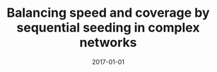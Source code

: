 ---
# Documentation: https://wowchemy.com/docs/managing-content/

title: Balancing speed and coverage by sequential seeding in complex networks
subtitle: ''
summary: ''
authors:
- Jarosław J. Jankowski
- brodka
- kazienko
- Bolesław Szymański
- Radosław W. Michalski
- kajdanowicz
tags: []
categories: []
date: '2017-01-01'
lastmod: 2022-10-07T05:02:32Z
featured: false
draft: false

# Featured image
# To use, add an image named `featured.jpg/png` to your page's folder.
# Focal points: Smart, Center, TopLeft, Top, TopRight, Left, Right, BottomLeft, Bottom, BottomRight.
image:
  caption: ''
  focal_point: ''
  preview_only: false

# Projects (optional).
#   Associate this post with one or more of your projects.
#   Simply enter your project's folder or file name without extension.
#   E.g. `projects = ["internal-project"]` references `content/project/deep-learning/index.md`.
#   Otherwise, set `projects = []`.
projects: []
publishDate: '2022-10-07T05:02:31.378174Z'
publication_types:
- '2'
abstract: ''
publication: '*Scientific Reports*'
doi: 10.1038/s41598-017-00937-8
---